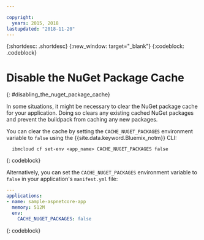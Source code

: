 ```yaml
---

copyright:
  years: 2015, 2018
lastupdated: "2018-11-20"
---
```


{:shortdesc: .shortdesc}
{:new_window: target="_blank"}
{:codeblock: .codeblock}

# Disable the NuGet Package Cache
{: #disabling_the_nuget_package_cache}

In some situations, it might be necessary to clear the NuGet package cache for your application.  Doing so clears any existing cached NuGet packages and prevent the buildpack from caching any new packages.

You can clear the cache by setting the `CACHE_NUGET_PACKAGES` environment variable to `false` using the {{site.data.keyword.Bluemix_notm}} CLI:

```shell
  ibmcloud cf set-env <app_name> CACHE_NUGET_PACKAGES false
```
{: codeblock}

Alternatively, you can set the `CACHE_NUGET_PACKAGES` environment variable to `false` in your application's `manifest.yml` file:

```yml
---
applications:
- name: sample-aspnetcore-app
  memory: 512M
  env:
    CACHE_NUGET_PACKAGES: false
```
{: codeblock}
